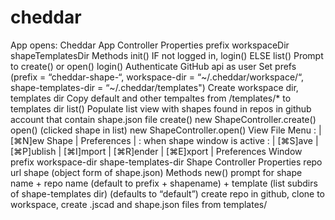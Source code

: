 # cheddar



App opens:
Cheddar App Controller
Properties
prefix
workspaceDir
shapeTemplatesDir
Methods
init()
IF not logged in, login()
ELSE list()
Prompt to create() or open()
login()
Authenticate GitHub api as user
Set prefs (prefix = “cheddar-shape-“, workspace-dir = “~/.cheddar/workspace/“, shape-templates-dir = “~/.cheddar/templates")
Create workspace dir, templates dir
Copy default and other tempaltes from /templates/* to templates dir
list()
Populate list view with shapes found in repos in github account that contain shape.json file
create()
new ShapeController.create()
open() (clicked shape in list)
new ShapeController.open(<shapeURL>)
View
File Menu : | [⌘N]ew Shape | Preferences | : when shape window is active : | [⌘S]ave | [⌘P]ublish | [⌘I]mport | [⌘R]ender | [⌘E]xport |
Preferences Window
prefix
workspace-dir
shape-templates-dir
Shape Controller
Properties
repo url
shape (object form of shape.json)
Methods
new()
prompt for shape name + repo name (default to prefix + shapename) + template (list subdirs of shape-templates dir) (defaults to “default”)
create repo in github, clone to workspace, create .jscad and shape.json files from templates/<template>
create dev-<username> branch
Open shape
open(shapeURL)
If origin is not my account, suggest forking it and bail.
Display .jscad source
Render shape
save() (toolbar button, auto every N seconds?)
Switch to dev branch
save file
Render shape 
On failure to render, display message in console (if manually invoked) and bail out.
git add all & commit
push dev branch
publish() (toolbar button)
Prompt for change description
Squash and rebase latest branch to dev branch with change description as new commit message
Merge dev to latest branch
import() (toolbar button)
Prompt for repo url and local nickname
Github browser?
Add repo as submodule (submodule name is nickname)
Clone all subsubmodules!
commit
push
render() (toolbar button, and auto on save)
Ensure editor-window-specific rendering window exists
Create temporary runnable script (from template?)
Include openjscad libs
Static include of all subrepos recursively (bottom-up order).  Each wrapped in function <nickname>() for scoping.
function takes json config for setting all shape params
include local shape’s .jscad file last.
render local shape file and display
save screenshot to <shape>.png
export() (as .stl) (toolbar button)
Choose location
Write .stl file.
view:
Source Window
Toolbar : | [⌘S]ave | [⌘P]ublish | [⌘I]mport | [⌘R]ender | [⌘E]xport |
Source Editor View
Render Window
Toolbar : [%R]erender] |
Render View
Browser console (dev tools?)


